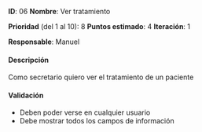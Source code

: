 **ID**: 06
**Nombre**: Ver tratamiento

**Prioridad** (del 1 al 10): 8
**Puntos estimado**: 4
**Iteración**: 1

**Responsable**: Manuel

#### Descripción
Como secretario quiero ver el tratamiento de un paciente

#### Validación
* Deben poder verse en cualquier usuario
* Debe mostrar todos los campos de información
